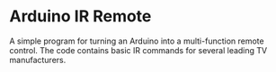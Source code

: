Arduino IR Remote
=================

A simple program for turning an Arduino into a multi-function remote control. The code contains basic IR commands for several leading TV manufacturers.
